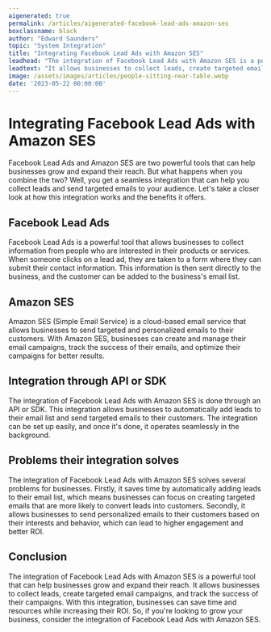 ```yaml
---
aigenerated: true
permalink: /articles/aigenerated-facebook-lead-ads-amazon-ses
boxclassname: black
author: "Edward Saunders"
topic: "System Integration"
title: "Integrating Facebook Lead Ads with Amazon SES"
leadhead: "The integration of Facebook Lead Ads with Amazon SES is a powerful tool that can help businesses grow and expand their reach"
leadtext: "It allows businesses to collect leads, create targeted email campaigns, and track the success of their campaigns. With this integration, businesses can save time and resources while increasing their ROI. So, if you're looking to grow your business, consider the integration of Facebook Lead Ads with Amazon SES."
image: /assets/images/articles/people-sitting-near-table.webp
date: '2023-05-22 00:00:00'
---
```

<div class="arttext">	<h1>Integrating Facebook Lead Ads with Amazon SES</h1>
	<p>Facebook Lead Ads and Amazon SES are two powerful tools that can help businesses grow and expand their reach. But what happens when you combine the two? Well, you get a seamless integration that can help you collect leads and send targeted emails to your audience. Let's take a closer look at how this integration works and the benefits it offers.</p>
	<h2>Facebook Lead Ads</h2>
	<p>Facebook Lead Ads is a powerful tool that allows businesses to collect information from people who are interested in their products or services. When someone clicks on a lead ad, they are taken to a form where they can submit their contact information. This information is then sent directly to the business, and the customer can be added to the business's email list.</p>
	<h2>Amazon SES</h2>
	<p>Amazon SES (Simple Email Service) is a cloud-based email service that allows businesses to send targeted and personalized emails to their customers. With Amazon SES, businesses can create and manage their email campaigns, track the success of their emails, and optimize their campaigns for better results.</p>
	<h2>Integration through API or SDK</h2>
	<p>The integration of Facebook Lead Ads with Amazon SES is done through an API or SDK. This integration allows businesses to automatically add leads to their email list and send targeted emails to their customers. The integration can be set up easily, and once it's done, it operates seamlessly in the background.</p>
	<h2>Problems their integration solves</h2>
	<p>The integration of Facebook Lead Ads with Amazon SES solves several problems for businesses. Firstly, it saves time by automatically adding leads to their email list, which means businesses can focus on creating targeted emails that are more likely to convert leads into customers. Secondly, it allows businesses to send personalized emails to their customers based on their interests and behavior, which can lead to higher engagement and better ROI.</p>
	<h2>Conclusion</h2>
	<p>The integration of Facebook Lead Ads with Amazon SES is a powerful tool that can help businesses grow and expand their reach. It allows businesses to collect leads, create targeted email campaigns, and track the success of their campaigns. With this integration, businesses can save time and resources while increasing their ROI. So, if you're looking to grow your business, consider the integration of Facebook Lead Ads with Amazon SES.</p>
</div>